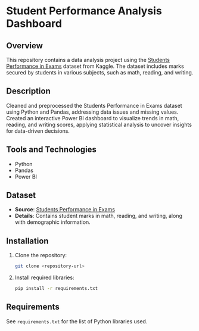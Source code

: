 # Student Performance Analysis Dashboard

## Overview
This repository contains a data analysis project using the [Students Performance in Exams](https://www.kaggle.com/datasets/spscientist/students-performance-in-exams) dataset from Kaggle. The dataset includes marks secured by students in various subjects, such as math, reading, and writing.

## Description
Cleaned and preprocessed the Students Performance in Exams dataset using Python and Pandas, addressing data issues and missing values. Created an interactive Power BI dashboard to visualize trends in math, reading, and writing scores, applying statistical analysis to uncover insights for data-driven decisions.

## Tools and Technologies
- Python
- Pandas
- Power BI

## Dataset
- **Source**: [Students Performance in Exams](https://www.kaggle.com/datasets/spscientist/students-performance-in-exams)
- **Details**: Contains student marks in math, reading, and writing, along with demographic information.

## Installation
1. Clone the repository:
   ```bash
   git clone <repository-url>
   ```
2. Install required libraries:
   ```bash
   pip install -r requirements.txt
   ```

## Requirements
See `requirements.txt` for the list of Python libraries used.
